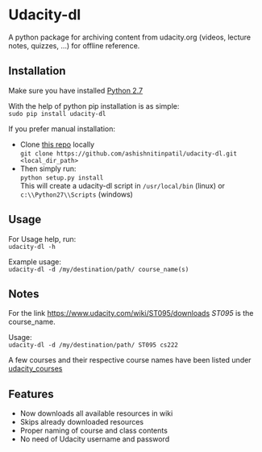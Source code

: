 Udacity-dl
==========

A python package for archiving content from udacity.org (videos,
lecture notes, quizzes, …) for offline reference.


Installation
------------

Make sure you have installed [Python 2.7](http://www.python.org/download)

With the help of python pip installation is as simple:  
`sudo pip install udacity-dl`

If you prefer manual installation:
- Clone [this repo]() locally  
  `git clone https://github.com/ashishnitinpatil/udacity-dl.git <local_dir_path>`
- Then simply run:  
  `python setup.py install`  
  This will create a udacity-dl script in `/usr/local/bin` (linux) or `c:\\Python27\\Scripts` (windows)


Usage 
-----

For Usage help, run:  
`udacity-dl -h`

Example usage:  
`udacity-dl -d /my/destination/path/ course_name(s)`


Notes
-----

For the link https://www.udacity.com/wiki/ST095/downloads *ST095* is the course_name.

Usage:  
`udacity-dl -d /my/destination/path/ ST095 cs222`

A few courses and their respective course names have been listed under  
[udacity_courses](/udacity_courses.md)


Features
--------

- Now downloads all available resources in wiki
- Skips already downloaded resources
- Proper naming of course and class contents
- No need of Udacity username and password
